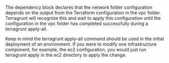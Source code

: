 The dependency block declares that the network folder configuration depends on the output from the Terraform configuration in the vpc folder. Terragrunt will recognize this and wait to apply this configuration until the configuration in the vpc folder has completed successfully during a terragrunt apply-all.

Keep in mind the terragrunt apply-all command should be used in the initial deployment of an environment. If you were to modify one infrastructure component, for example, the ec2 configuration, you would just run terragrunt apply in the ec2 directory to apply the change. 
